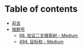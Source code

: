 # Table of contents

* [前言](README.md)
* [按题号](an-ti-hao/README.md)
  * [98. 验证二叉搜索树 - Medium](an-ti-hao/98.-yan-zheng-er-cha-sou-suo-shu-medium.md)
  * [494. 目标和 - Medium](an-ti-hao/494.-mu-biao-he-medium.md)

